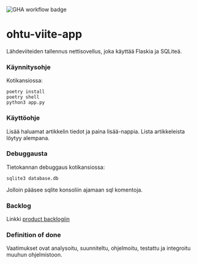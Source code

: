 ﻿![GHA workflow badge](https://github.com/Tuukjazz/ohtu-viite-app/actions/workflows/main.yml/badge.svg)

# ohtu-viite-app
Lähdeviiteiden tallennus nettisovellus, joka käyttää Flaskia ja SQLiteä.

### Käynnitysohje
Kotikansiossa:
```
poetry install
poetry shell
python3 app.py
```
### Käyttöohje
Lisää haluamat artikkelin tiedot ja paina lisää-nappia. Lista artikkeleista löytyy alempana.

### Debuggausta
Tietokannan debuggaus kotikansiossa:
```
sqlite3 database.db
```
Jolloin pääsee sqlite konsoliin ajamaan sql komentoja.

### Backlog
Linkki [product backlogiin](https://docs.google.com/spreadsheets/d/1Y8zzDWfnMRQlfKNQXj7rSJLi5pE2ypAosV2M5X0VCbM/edit#gid=1)

### Definition of done
Vaatimukset ovat analysoitu, suunniteltu, ohjelmoitu, testattu ja integroitu muuhun ohjelmistoon.

